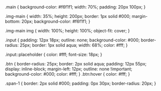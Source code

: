 .main {
background-color: #f6f1f1;
width: 70%;
padding: 20px 100px;
}

.img-main {
width: 35%;
height: 200px;
border: 1px solid #000;
margin-bottom: 20px;
background-color: #f6f1f1;
}

.img-main img {
width: 100%;
height: 100%;
object-fit: cover;
}

.input {
padding: 12px 18px;
outline: none;
background-color: #000;
border-radius: 25px;
border: 1px solid aqua;
width: 68%;
color: #fff;
}

.input::placeholder {
color: #fff;
font-size: 18px;
}

.btn {
border-radius: 25px;
border: 2px solid aqua;
padding: 12px 55px;
display: inline-block;
margin-left: 12px;
outline: none !important;
background-color: #000;
color: #fff;
}
.btn:hover {
color: #fff;
}

.span-1 {
border: 2px solid #000;
padding: 0px 30px;
border-radius: 20px;
}
